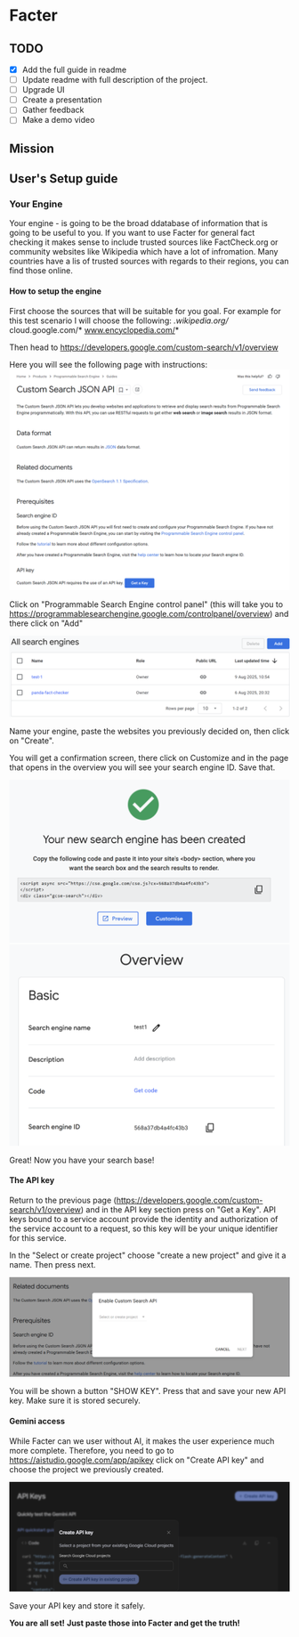 # Facter

## TODO
- [x] Add the full guide in readme
- [ ] Update readme with full description of the project.
- [ ] Upgrade UI
- [ ] Create a presentation
- [ ] Gather feedback
- [ ] Make a demo video

## Mission 


## User's Setup guide
### Your Engine
Your engine - is going to be the broad ddatabase of information that is going to be useful to you. If you want to use Facter for general fact checking it makes sense to include trusted sources like FactCheck.org or community websites like Wikipedia which have a lot of infromation. Many countries have a lis of trusted sources with regards to their regions, you can find those online.

#### How to setup the engine
First choose the sources that will be suitable for you goal. For example for this test scenario I will choose the following:
*.wikipedia.org/*
cloud.google.com/*
www.encyclopedia.com/*

Then head to https://developers.google.com/custom-search/v1/overview

Here you will see the following page with instructions:
![Google developers page](assets/image2.png)


Click on "Programmable Search Engine control panel" (this will take you to https://programmablesearchengine.google.com/controlpanel/overview) and there click on "Add"

![Programmable Search Engine overview](assets/image3.png)

Name your engine, paste the websites you previously decided on, then click on "Create". 

You will get a confirmation screen, there click on Customize and in the page that opens in the overview you will see your search engine ID. Save that.

![Programmable Search Engine overview](assets/image4.png)
![Programmable Search Engine overview](assets/image5.png)

Great! Now you have your search base!

#### The API key

Return to the previous page (https://developers.google.com/custom-search/v1/overview) and in the API key section press on "Get a Key". API keys bound to a service account provide the identity and authorization of the service account to a request, so this key will be your unique identifier for this service. 

In the "Select or create project" choose "create a new project" and give it a name. Then press next. 
 
![Programmable Search Engine overview](assets/image6.png)

You will be shown a button "SHOW KEY". Press that and save your new API key. Make sure it is stored securely.


#### Gemini access

While Facter can we user without AI, it makes the user experience much more complete. Therefore, you need to go to https://aistudio.google.com/app/apikey click on "Create API key" and choose the project we previously created. 

![Programmable Search Engine overview](assets/image7.png)

Save your API key and store it safely. 

**You are all set!** **Just paste those into Facter and get the truth!**

